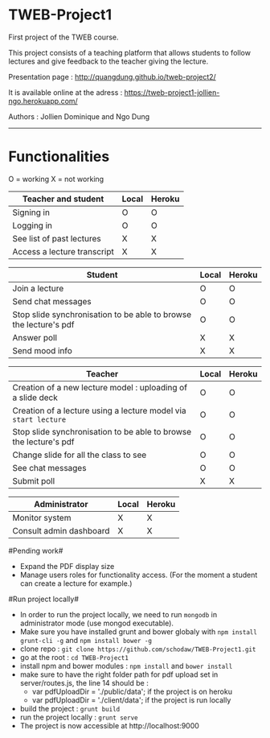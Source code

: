 TWEB-Project1
=============

First project of the TWEB course.

This project consists of a teaching platform that allows students to follow lectures and give feedback to the teacher giving the lecture.

Presentation page :
http://quangdung.github.io/tweb-project2/

It is available online at the adress :
https://tweb-project1-jollien-ngo.herokuapp.com/

Authors : Jollien Dominique and Ngo Dung

---

# Functionalities #

O = working
X = not working

| Teacher and student         | Local | Heroku |
|-----------------------------|-------|--------|
| Signing in                  | O     | O      |
| Logging in                  | O     | O      |
| See list of past lectures   | X     | X      |
| Access a lecture transcript | X     | X      |

| Student                                                           | Local | Heroku |
|-------------------------------------------------------------------|-------|--------|
| Join a lecture                                                    | O     | O      |
| Send chat messages                                                | O     | O      |
| Stop slide synchronisation to be able to browse the lecture's pdf | O     | O      |
| Answer poll                                                       | X     | X      |
| Send mood info                                                    | X     | X      |

| Teacher                                                           | Local | Heroku |
|-------------------------------------------------------------------|-------|--------|
| Creation of a new lecture model : uploading of a slide deck       | O     | O      |
| Creation of a lecture using a lecture model via `start lecture`   | O     | O      |
| Stop slide synchronisation to be able to browse the lecture's pdf | O     | O      |
| Change slide for all the class to see                             | O     | O      |
| See chat messages                                                 | O     | O      |
| Submit poll                                                       | X     | X      |

| Administrator           | Local | Heroku |
|-------------------------|-------|--------|
| Monitor system          | X     | X      |
| Consult admin dashboard | X     | X      |


#Pending work#
- Expand the PDF display size
- Manage users roles for functionality access. (For the moment a student can create a lecture for example.)

#Run project locally#

- In order to run the project locally, we need to run `mongodb` in administrator mode (use mongod executable).
- Make sure you have installed grunt and bower globaly with `npm install grunt-cli -g` and `npm install bower -g`
- clone repo : `git clone https://github.com/schodaw/TWEB-Project1.git`
- go at the root : `cd TWEB-Project1`
- install npm and bower modules : `npm install` and `bower install`
- make sure to have the right folder path for pdf upload set in server/routes.js, the line 14 should be :
  - var pdfUploadDir = './public/data'; if the project is on heroku
  - var pdfUploadDir = './client/data'; if the project is run locally
- build the project : `grunt build`
- run the project locally : `grunt serve`
- The project is now accessible at http://localhost:9000
